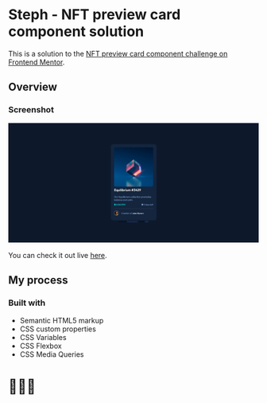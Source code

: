 # Steph - NFT preview card component solution

This is a solution to the [NFT preview card component challenge on Frontend Mentor](https://www.frontendmentor.io/challenges/nft-preview-card-component-SbdUL_w0U). 


## Overview

### Screenshot

![](./assets/images/screenshot.PNG)

You can check it out live [here](https://xstephx.github.io/nft-preview-card-component-challenge/).

## My process

### Built with

- Semantic HTML5 markup
- CSS custom properties
- CSS Variables
- CSS Flexbox
- CSS Media Queries


# 🚀🚀🚀




